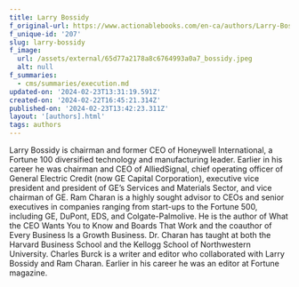 ```yaml
---
title: Larry Bossidy
f_original-url: https://www.actionablebooks.com/en-ca/authors/Larry-Bossidy/
f_unique-id: '207'
slug: larry-bossidy
f_image:
  url: /assets/external/65d77a2178a8c6764993a0a7_bossidy.jpeg
  alt: null
f_summaries:
  - cms/summaries/execution.md
updated-on: '2024-02-23T13:31:19.591Z'
created-on: '2024-02-22T16:45:21.314Z'
published-on: '2024-02-23T13:42:23.311Z'
layout: '[authors].html'
tags: authors
---
```


Larry Bossidy is chairman and former CEO of Honeywell International, a Fortune 100 diversified technology and manufacturing leader. Earlier in his career he was chairman and CEO of AlliedSignal, chief operating officer of General Electric Credit (now GE Capital Corporation), executive vice president and president of GE’s Services and Materials Sector, and vice chairman of GE. Ram Charan is a highly sought advisor to CEOs and senior executives in companies ranging from start-ups to the Fortune 500, including GE, DuPont, EDS, and Colgate-Palmolive. He is the author of What the CEO Wants You to Know and Boards That Work and the coauthor of Every Business Is a Growth Business. Dr. Charan has taught at both the Harvard Business School and the Kellogg School of Northwestern University. Charles Burck is a writer and editor who collaborated with Larry Bossidy and Ram Charan. Earlier in his career he was an editor at Fortune magazine.
